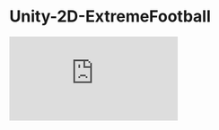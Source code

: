 # Unity-2D-ExtremeFootball

<div class="aspect-video w-full rounded-lg shadow-md shadow-white mb-2">
  <iframe class="w-full h-full" src="https://www.youtube.com/embed/MBqE7y1bhn0?si=jTY9vA44UNJxRYA1"
  loading="lazy"
  title="YouTube video player" frameborder="0" allow="accelerometer; autoplay; clipboard-write; 
  encrypted-media; gyroscope; picture-in-picture; web-share" 
  referrerpolicy="strict-origin-when-cross-origin" 
  allowfullscreen></iframe>
</div>
